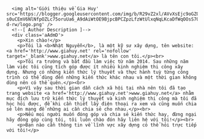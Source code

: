  <!--[ Author Profile Picture ]-->
      <img alt='Giới thiệu về Gia Huy' src='https://blogger.googleusercontent.com/img/b/R29vZ2xl/AVvXsEjc9oGZQVmAguD-s0uCEmV6NlNfpOZLc75oruUa6_A9dAiWtOE9BjpcBPCZpzLfzWtUlxqNqLKcaDfWqOOsS7OZCjPNuXUqoJcge8ske8_Yk90jYn3aQqlv3nhBO795ri9bYlQtw5zV92uIvnyAg8fhyphenhyphenQrcKEiZnPu_nEWj47nMh5kI0Q/s480-d-rw/logo.png' />
      <!--[ Author Description ]-->
      <div class='aAdmD'>
        <p>Xin chào!</p>
        <p>Tôi là <b>Nhật Nguyễn</b>, là một kỹ sư xây dựng, tên website: <a href='http://www.giahuy.net' rel='nofollow' target='_blank'>www.giahuy.net</a> là tên con tôi.</p><br>
        <p>Tôi ra trường và bắt đầu làm việc từ năm 2014. Sau những năm làm việc tôi cũng tích góp được ít nhiều kinh nghiệm thi công xây dựng. Nhưng có những kiến thức lý thuyết và thực hành tuỳ từng công trình có thể dùng đến những kiến thức khác nhau và một thời gian không dùng nên có thể quên.</p><br>
        <p>Vì vậy sau thời gian dẫn cách xã hội tại nhà nên tôi đã tạo trang website <a href='http://www.giahuy.net'>www.giahuy.net</a> nhằm mục đích lưu trữ kiến thức lý thuyết và kinh nghiệm thi công mà tôi đã học hỏi được, để khi cần thiết lấy điện thoại ra xem và cũng muốn chia sẻ lên mạng để những ai cần chia sẻ cho nhau.</p><br>
        <p>Nếu mọi người muốn đóng góp và chia sẻ kiến thức hay, đừng ngại hãy đóng góp cùng tôi, tôi luôn chào đón hãy liên hệ với tôi!</p><br>
        <p>Bạn nào cần thông tin về lĩnh vực xây dựng có thể hỏi trực tiếp với tôi!</p>
